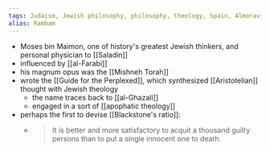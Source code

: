 ```yaml
---
tags: Judaism, Jewish philosophy, philosophy, theology, Spain, Almoravids, medicine, Egypt, Ayyubids
alias: Rambam
---
```


- Moses bin Maimon, one of history's greatest Jewish thinkers, and personal physician to [[Saladin]]
- influenced by [[al-Farabi]]
- his magnum opus was the [[Mishneh Torah]]
- wrote the [[Guide for the Perplexed]], which synthesized [[Aristotelian]] thought with Jewish theology
	- the name traces back to [[al-Ghazali]]
	- engaged in a sort of [[apophatic theology]]
- perhaps the first to devise [[Blackstone's ratio]]:
	- >  It is better and more satisfactory to acquit a thousand guilty persons than to put a single innocent one to death.